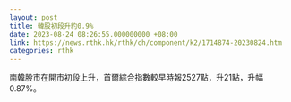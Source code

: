 ```yaml
---
layout: post
title: 韓股初段升約0.9%
date: 2023-08-24 08:26:55.000000000 +08:00
link: https://news.rthk.hk/rthk/ch/component/k2/1714874-20230824.htm
categories: rthk
---
```


南韓股市在開市初段上升，首爾綜合指數較早時報2527點，升21點，升幅0.87%。
